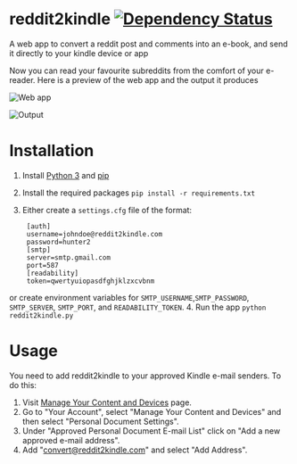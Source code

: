 reddit2kindle [![Dependency Status](https://www.versioneye.com/user/projects/577a33a68a04a4004a4a42ea/badge.svg?style=flat-square)](https://www.versioneye.com/user/projects/577a33a68a04a4004a4a42ea)
=============

A web app to convert a reddit post and comments into an e-book, and send it directly to your kindle device or app

Now you can read your favourite subreddits from the comfort of your e-reader. Here is a preview of the web app and the output it produces

![Web app](https://i.imgur.com/NQfG9Nt.png)

![Output](http://i.imgur.com/u5Vpkpq.png)

Installation
============
1. Install [Python 3](https://www.python.org/downloads) and [pip](http://pip.readthedocs.org/en/latest/installing.html)
2. Install the required packages `pip install -r requirements.txt`
3. Either create a `settings.cfg` file of the format:

        [auth]
        username=johndoe@reddit2kindle.com
        password=hunter2
        [smtp]
        server=smtp.gmail.com
        port=587
        [readability]
        token=qwertyuiopasdfghjklzxcvbnm
or create environment variables for `SMTP_USERNAME`,`SMTP_PASSWORD`, `SMTP_SERVER`, `SMTP_PORT`, and `READABILITY_TOKEN`.
4. Run the app `python reddit2kindle.py`

Usage
=====
You need to add reddit2kindle to your approved Kindle e-mail senders. To do this:

1. Visit [Manage Your Content and Devices](http://www.amazon.co.uk/manageyourkindle) page.
2. Go to "Your Account", select "Manage Your Content and Devices" and then select "Personal Document Settings".
3. Under "Approved Personal Document E-mail List" click on "Add a new approved e-mail address".
4. Add "convert@reddit2kindle.com" and select "Add Address".
